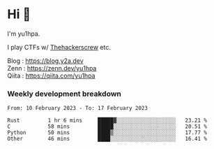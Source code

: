 # Hi 👋

I'm yu1hpa.

I play CTFs w/ [Thehackerscrew](https://www.thehackerscrew.team/) etc.

Blog : https://blog.y2a.dev  
Zenn : https://zenn.dev/yu1hpa  
Qiita : https://qiita.com/yu1hpa  

### Weekly development breakdown

<!--START_SECTION:waka-->

```text
From: 10 February 2023 - To: 17 February 2023

Rust         1 hr 6 mins     █████▓░░░░░░░░░░░░░░░░░░░   23.21 %
C            58 mins         █████░░░░░░░░░░░░░░░░░░░░   20.51 %
Python       50 mins         ████▒░░░░░░░░░░░░░░░░░░░░   17.77 %
Other        46 mins         ████░░░░░░░░░░░░░░░░░░░░░   16.41 %
```

<!--END_SECTION:waka-->


